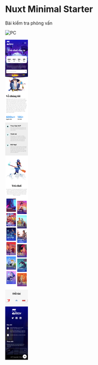 # Nuxt Minimal Starter

Bài kiểm tra phỏng vấn

![PC](./assets/images/screencapture-localhost-3000-vi-2024-12-23-04_08_04.png)

![PC](./assets/images/screencapture-localhost-3000-vi-2024-12-23-04_09_23.png)
